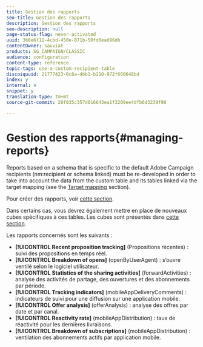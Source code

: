 ```yaml
---
title: Gestion des rapports
seo-title: Gestion des rapports
description: Gestion des rapports
seo-description: null
page-status-flag: never-activated
uuid: 3b8e6f11-4cbd-450e-871b-50fd0ead96db
contentOwner: sauviat
products: SG_CAMPAIGN/CLASSIC
audience: configuration
content-type: reference
topic-tags: use-a-custom-recipient-table
discoiquuid: 21777423-0c8a-4bb1-b210-972f660648bd
index: y
internal: n
snippet: y
translation-type: tm+mt
source-git-commit: 20f835c357d016643ea1f3209ee4dfb6d3239f90

---
```



# Gestion des rapports{#managing-reports}

Reports based on a schema that is specific to the default Adobe Campaign recipients (nm:recipient or schema linked) must be re-developed in order to take into account the data from the custom table and its tables linked via the target mapping (see the [Target mapping](../../configuration/using/target-mapping.md) section).

Pour créer des rapports, voir [cette section](../../reporting/using/about-reports-creation-in-campaign.md).

Dans certains cas, vous devrez également mettre en place de nouveaux cubes spécifiques à ces tables. Les cubes sont présentés dans [cette section](../../reporting/using/about-cubes.md).

Les rapports concernés sont les suivants :

* **[!UICONTROL Recent proposition tracking]** (Propositions récentes) : suivi des propositions en temps réel.
* **[!UICONTROL Breakdown of opens]** (openByUserAgent) : s’ouvre ventilé selon le logiciel utilisateur.
* **[!UICONTROL Statistics of the sharing activities]** (forwardActivities) : analyse des activités de partage, des ouvertures et des abonnements par période.
* **[!UICONTROL Tracking indicators]** (mobileAppDeliveryComments) : indicateurs de suivi pour une diffusion sur une application mobile.
* **[!UICONTROL Offer analysis]** (offerAnalysis) : analyse des offres par date et par canal.
* **[!UICONTROL Reactivity rate]** (mobileAppDistribution) : taux de réactivité pour les dernières livraisons.
* **[!UICONTROL Breakdown of subscriptions]** (mobileAppDistribution) : ventilation des abonnements actifs par application mobile.

